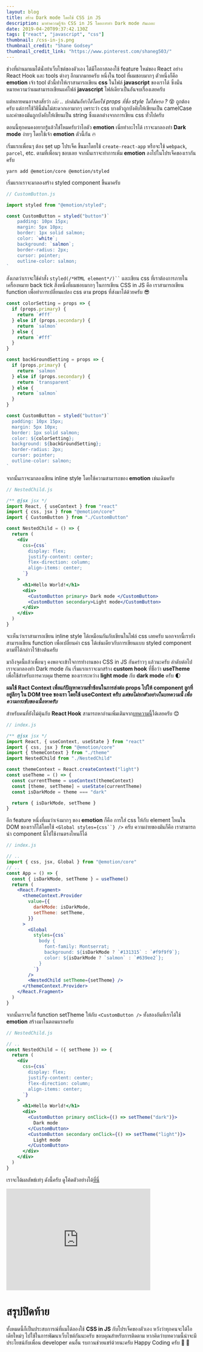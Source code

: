 ```yaml
---
layout: blog
title: สร้าง Dark mode โดยใช้ CSS in JS
description: มาทำความรู้จัก CSS in JS โดยการทำ Dark mode กันเถอะ
date: 2019-04-20T09:37:42.130Z
tags: ["react", "javascript", "css"]
thumbnail: /css-in-js.png
thumbnail_credit: "Shane Godsey"
thumbnail_credit_link: "https://www.pinterest.com/shaneg503/"
---
```


ช่วงที่ผ่านมาผมได้นั่งทำเว็บไซต์ของตัวเอง ได้มีโอกาสลองใช้ feature ใหม่ของ React อย่าง React Hook และ tools ต่างๆ อีกมากมายครับ หนึ่งใน tool ที่ผมชอบมากๆ ตัวหนึ่งก็คือ **emotion** เจ้า tool ตัวนี้ทำให้เราสามารถเขียน **css** ในไฟล์ **javascript** ของเราได้ ซึ่งนั่นหมายความว่าผมสามารถเขียนแค่ไฟล์ **javascript** ไฟล์เดียวเป็นอันจบเรื่องเลยครับ

แต่หลายคนอาจสงสัยว่า _เอ๊ะ .. ปกติมันก็ทำได้โดยใช้ props ที่ชื่อ style ไม่ใช่หรอ ?_ :dizzy_face: ถูกต้องครับ แต่การใช้วิธีนี้มันไม่สะดวกเอามากๆ เพราะว่า css บางตัวถูกบังคับให้เขียนเป็น camelCase และค่าของมันถูกบังคับให้เขียนเป็น string ซึ่งแตกต่างจากการเขียน css ทั่วไปครับ

ตอนนี้ทุกคนคงอยากรู้แล้วใช่ไหมครับว่าไอตัว **emotion** เนี่ยทำอะไรได้ เราจะมาลองทำ **Dark mode** ง่ายๆ โดยใช้เจ้า **emotion** ตัวนี้กัน :fire: 

เริ่มแรกเพื่อนๆ ต้อง set up โปรเจ็ค ขึ้นมาโดยใช้ `create-react-app` หรือจะใช้ `webpack`, `parcel`, etc. ตามที่เพื่อนๆ ชอบเลย จากนั้นเราจะทำการเพิ่ม **emotion** ลงไปในโปรเจ็คของเรากันครับ

`yarn add @emotion/core @emotion/styled`

เริ่มแรกเราจะมาลองสร้าง styled component ขึ้นมาครับ

```jsx
// CustomButton.js

import styled from "@emotion/styled";

const CustomButton = styled("button")`
    padding: 10px 15px;
    margin: 5px 10px;
    border: 1px solid salmon;
    color: `white`;
    background: `salmon`;
    border-radius: 2px;
    cursor: pointer;
    outline-color: salmon;
`
```

สังเกตว่าเราจะใช้คำสั่ง ` styled(/*HTML element*/)`` ` และเขียน css ที่เราต้องการภายในเครื่องหมาย back tick สิ่งหนึ่งที่ผมชอบมากๆ ในการเขียน CSS in JS คือ เราสามารถเขียน function เพื่อทำการเปลี่ยนแปลง css ตาม props ที่ส่งมาได้ด้วยครับ :sunglasses:

```jsx
const colorSetting = props => {
  if (props.primary) {
    return `#fff`
  } else if (props.secondary) {
    return `salmon`
  } else {
    return `#fff`
  }
}

const backGroundSetting = props => {
  if (props.primary) {
    return `salmon`
  } else if (props.secondary) {
    return `transparent`
  } else {
    return `salmon`
  }
}

const CustomButton = styled("button")`
  padding: 10px 15px;
  margin: 5px 10px;
  border: 1px solid salmon;
  color: ${colorSetting};
  background: ${backGroundSetting};
  border-radius: 2px;
  cursor: pointer;
  outline-color: salmon;
`
```

จากนั้นเราจะมาลองเขียน inline style โดยใช้ความสามารถของ **emotion** เช่นเดิมครับ

```jsx
// NestedChild.js

/** @jsx jsx */
import React, { useContext } from "react"
import { css, jsx } from "@emotion/core"
import { CustomButton } from "./CustomButton"

const NestedChild = () => {
  return (
    <div
      css={css`
        display: flex;
        justify-content: center;
        flex-direction: column;
        align-items: center;
      `}
    >
      <h1>Hello World!</h1>
      <div>
        <CustomButton primary> Dark mode </CustomButton>
        <CustomButton secondary>Light mode</CustomButton>
      </div>
    </div>
  )
}
```

จะเห็นว่าเราสามารถเขียน inline style ได้เหมือนกันกับเขียนในไฟล์ css เลยครับ นอกจากนี้เรายังสามารถเขียน function เพื่อเปลี่ยนค่า css ได้เช่นเดียวกับการเขียนแบบ styled component ตามที่ได้กล่าวไว้ข้างต้นครับ 

มาถึงจุดนี้แล้วเพื่อนๆ คงพอจะเข้าใจการทำงานของ CSS in JS กันคร่าวๆ แล้วนะครับ ลำดับต่อไปเราจะมาลองทำ Dark mode กัน เริ่มแรกเราจะมาสร้าง **custom hook** ที่ชื่อว่า **useTheme** เพื่อใช้สำหรับการควบคุม theme ของเราระหว่าง **light mode** กับ **dark mode** ครับ :first_quarter_moon:

**ผมใช้ Ract Context เพื่อแก้ปัญหาความซ้ำซ้อนในการส่งต่อ props ไปให้ component ลูกที่อยู่ลึกๆ ใน DOM tree ของเรา โดยใช้ useContext ครับ _แต่ขอไม่ยกตัวอย่างในบทความนี้ เพื่อความกระชับของเนื้อหาครับ_**

สำหรับคนที่ยังไม่คุ้นกับ **React Hook** สามารถหาอ่านเพิ่มเติมจาก[บทความนี้](https://www.codenothing.co/blogs/react-hook-in-3-minutes/)ได้เลยครับ :blush:

```jsx
// index.js

/** @jsx jsx */
import React, { useContext, useState } from "react"
import { css, jsx } from "@emotion/core"
import { themeContext } from "./theme"
import NestedChild from "./NestedChild"

const themeContext = React.createContext("light")
const useTheme = () => {
  const currentTheme = useContext(themeContext)
  const [theme, setTheme] = useState(currentTheme)
  const isDarkMode = theme === "dark"

  return { isDarkMode, setTheme }
}
```

อีก feature หนึ่งที่ผมว่าเจ๋งมากๆ ของ **emotion** ก็คือ การใส่ css ให้กับ element ไหนใน DOM ของเราก็ได้โดยใช้ ` <Global styles={css``} /> ` ครับ ความง่ายของมันก็คือ เราสามารถนำ component นี้ไปใช้งานตรงไหนก็ได้

```jsx
// index.js

// ..
import { css, jsx, Global } from "@emotion/core"
// ..
const App = () => {
  const { isDarkMode, setTheme } = useTheme()
  return (
    <React.Fragment>
      <themeContext.Provider
        value={{
          darkMode: isDarkMode,
          setTheme: setTheme,
        }}
      >
        <Global
          styles={css`
            body {
              font-family: Montserrat;
              background: ${isDarkMode ? `#131315` : `#f9f9f9`};
              color: ${isDarkMode ? `salmon` : `#639ee2`};
            }
          `}
        />
        <NestedChild setTheme={setTheme} />
      </themeContext.Provider>
    </React.Fragment>
  )
}
```

จากนั้นเราจะใส่ function setTheme ให้กับ `<CustomButton />` ทั้งสองอันที่เราได้ใช้ **emotion** สร้างมาในตอนแรกครับ

```jsx
// NestedChild.js

// ..
const NestedChild = ({ setTheme }) => {
  return (
    <div
      css={css`
        display: flex;
        justify-content: center;
        flex-direction: column;
        align-items: center;
      `}
    >
      <h1>Hello World!</h1>
      <div>
        <CustomButton primary onClick={() => setTheme("dark")}>
          Dark mode
        </CustomButton>
        <CustomButton secondary onClick={() => setTheme("light")}>
          Light mode
        </CustomButton>
      </div>
    </div>
  )
}
```

เราจะได้ผลลัพธ์เท่ๆ ดังนี้ครับ ดูโค้ดตัวอย่างได้[ที่นี่](https://codesandbox.io/s/n7kpmo3l1l)

<iframe src="https://giphy.com/embed/oX9sHD9hRQWvPeUjvn" width="380" height="268" style="margin-bottom: 0;" frameBorder="0" class="giphy-embed" allowFullScreen></iframe>

# สรุปปิดท้าย

ทั้งหมดนี้ก็เป็นประสบการณ์ที่ผมได้ลองใช้ **CSS in JS** กับโปรเจ็คของตัวเอง หวังว่าทุกคนจะได้ไอเดียใหม่ๆ ไปใช้ในการพัฒนาเว็บไซต์กันนะครับ ขอบคุณสำหรับการติดตาม หากคิดว่าบทความนี้น่าจะมีประโยชน์กับเพื่อน developer คนอื่น รบกวนช่วยแชร์ด้วยนะครับ Happy Coding ครับ :pray: :pray:
